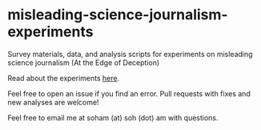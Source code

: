 # misleading-science-journalism-experiments
Survey materials, data, and analysis scripts for experiments on misleading science journalism (At the Edge of Deception)

Read about the experiments [here](https://soh.am/writes/at_the_edge_of_deception).

Feel free to open an issue if you find an error. Pull requests with fixes and new analyses are welcome!

Feel free to email me at soham (at) soh (dot) am with questions.
